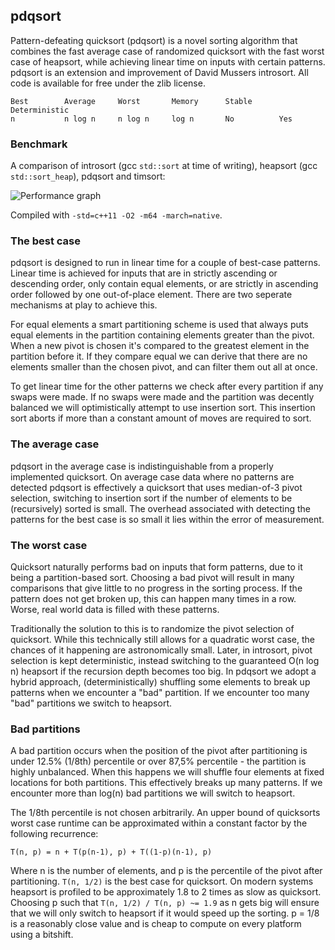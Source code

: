 pdqsort
-------

Pattern-defeating quicksort (pdqsort) is a novel sorting algorithm that combines the fast average
case of randomized quicksort with the fast worst case of heapsort, while achieving linear time on
inputs with certain patterns. pdqsort is an extension and improvement of David Mussers introsort.
All code is available for free under the zlib license.

    Best        Average     Worst       Memory      Stable      Deterministic
    n           n log n     n log n     log n       No          Yes

### Benchmark

A comparison of introsort (gcc `std::sort` at time of writing), heapsort (gcc `std::sort_heap`),
pdqsort and timsort:

![Performance graph](http://i.imgur.com/Mhm5FKy.png)

Compiled with `-std=c++11 -O2 -m64 -march=native`.


### The best case

pdqsort is designed to run in linear time for a couple of best-case patterns. Linear time is
achieved for inputs that are in strictly ascending or descending order, only contain equal elements,
or are strictly in ascending order followed by one out-of-place element. There are two seperate
mechanisms at play to achieve this.

For equal elements a smart partitioning scheme is used that always puts equal elements in the
partition containing elements greater than the pivot. When a new pivot is chosen it's compared to
the greatest element in the partition before it. If they compare equal we can derive that there are
no elements smaller than the chosen pivot, and can filter them out all at once.

To get linear time for the other patterns we check after every partition if any swaps were made. If
no swaps were made and the partition was decently balanced we will optimistically attempt to use
insertion sort. This insertion sort aborts if more than a constant amount of moves are required to
sort.


### The average case

pdqsort in the average case is indistinguishable from a properly implemented quicksort. On average
case data where no patterns are detected pdqsort is effectively a quicksort that uses median-of-3
pivot selection, switching to insertion sort if the number of elements to be (recursively) sorted is
small. The overhead associated with detecting the patterns for the best case is so small it lies
within the error of measurement.


### The worst case

Quicksort naturally performs bad on inputs that form patterns, due to it being a partition-based
sort. Choosing a bad pivot will result in many comparisons that give little to no progress in the
sorting process. If the pattern does not get broken up, this can happen many times in a row. Worse,
real world data is filled with these patterns.

Traditionally the solution to this is to randomize the pivot selection of quicksort. While this
technically still allows for a quadratic worst case, the chances of it happening are astronomically
small. Later, in introsort, pivot selection is kept deterministic, instead switching to the
guaranteed O(n log n) heapsort if the recursion depth becomes too big. In pdqsort we adopt a hybrid
approach, (deterministically) shuffling some elements to break up patterns when we encounter a "bad"
partition. If we encounter too many "bad" partitions we switch to heapsort.


### Bad partitions

A bad partition occurs when the position of the pivot after partitioning is under 12.5% (1/8th)
percentile or over 87,5% percentile - the partition is highly unbalanced. When this happens we will
shuffle four elements at fixed locations for both partitions. This effectively breaks up many
patterns. If we encounter more than log(n) bad partitions we will switch to heapsort.

The 1/8th percentile is not chosen arbitrarily. An upper bound of quicksorts worst case runtime can
be approximated within a constant factor by the following recurrence:

    T(n, p) = n + T(p(n-1), p) + T((1-p)(n-1), p)

Where n is the number of elements, and p is the percentile of the pivot after partitioning.
`T(n, 1/2)` is the best case for quicksort. On modern systems heapsort is profiled to be
approximately 1.8 to 2 times as slow as quicksort. Choosing p such that `T(n, 1/2) / T(n, p) ~= 1.9`
as n gets big will ensure that we will only switch to heapsort if it would speed up the sorting.
p = 1/8 is a reasonably close value and is cheap to compute on every platform using a bitshift. 
